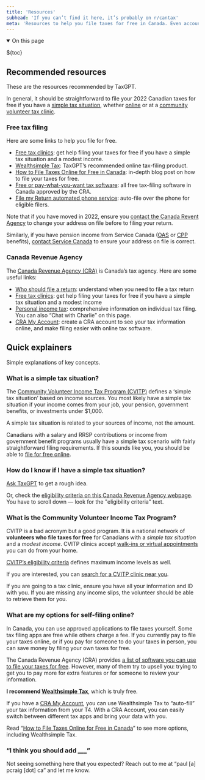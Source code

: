 ```yaml
---
title: 'Resources'
subhead: 'If you can’t find it here, it’s probably on r/cantax'
meta: 'Resources to help you file taxes for free in Canada. Even accounting for 10% inflation, $0 is still $0.'
---
```


<details class="table-of-contents--wrapper" open>
<summary class="table-of-contents--heading heading">
<span>On this page</span>
</summary>

${toc}

</details>

## Recommended resources

These are the resources recommended by TaxGPT.

In general, it should be straightforward to file your 2022 Canadian taxes for free if you have a [simple tax situation](#what-is-a-simple-tax-situation%3F), whether [online](#what-are-my-options-for-self-filing-online%3F) or at a [community volunteer tax clinic](#what-is-the-community-volunteer-income-tax-program%3F).

### Free tax filing

Here are some links to help you file for free.

- [Free tax clinics](https://www.canada.ca/en/revenue-agency/services/tax/individuals/community-volunteer-income-tax-program.html): get help filing your taxes for free if you have a simple tax situation and a modest income.
- [Wealthsimple Tax](https://www.wealthsimple.com/en-ca/tax): TaxGPT’s recommended online tax-filing product.
- [How to File Taxes Online for Free in Canada](https://www.wealthsimple.com/en-ca/learn/file-taxes-free-canada): in-depth blog post on how to file your taxes for free.
- [Free or pay-what-you-want tax software](https://www.canada.ca/en/revenue-agency/services/e-services/e-services-individuals/netfile-overview/certified-software-netfile-program.html#h_1): all free tax-filing software in Canada approved by the CRA.
- [File my Return automated phone service](https://www.canada.ca/en/revenue-agency/campaigns/file-my-return.html): auto-file over the phone for eligible filers.

<div class="small-text">

Note that if you have moved in 2022, ensure you [contact the Canada Revent Agency](https://www.canada.ca/en/revenue-agency/corporate/contact-information.html) to change your address on file before to filing your return.

Similarly, if you have pension income from Service Canada ([OAS](https://www.canada.ca/en/services/benefits/publicpensions/cpp/old-age-security.html) or [CPP](https://www.canada.ca/en/services/benefits/publicpensions/cpp.html) benefits), [contact Service Canada](https://www.canada.ca/en/contact.html) to ensure your address on file is correct.

</div>

### Canada Revenue Agency

The [Canada Revenue Agency (CRA)](https://www.canada.ca/en/revenue-agency.html) is Canada’s tax agency. Here are some useful links:

- [Who should file a return](https://www.canada.ca/en/services/taxes/income-tax/personal-income-tax/who-should-file-tax.html): understand when you need to file a tax return
- [Free tax clinics](https://www.canada.ca/en/revenue-agency/services/tax/individuals/community-volunteer-income-tax-program.html): get help filing your taxes for free if you have a simple tax situation and a modest income
- [Personal income tax](https://www.canada.ca/en/services/taxes/income-tax/personal-income-tax.html): comprehensive information on individual tax filing. You can also “Chat with Charlie” on this page.
- [CRA My Account](https://www.canada.ca/en/revenue-agency/services/e-services/e-services-individuals/account-individuals.html): create a CRA account to see your tax information online, and make filing easier with online tax software.

## Quick explainers

Simple explanations of key concepts.

### What is a simple tax situation?

The [Community Volunteer Income Tax Program (CVITP)](https://www.canada.ca/en/revenue-agency/services/tax/individuals/community-volunteer-income-tax-program.html) defines a ‘simple tax situation’ based on income sources. You most likely have a simple tax situation if your income comes from your job, your pension, government benefits, or investments under $1,000.

A simple tax situation is related to your sources of income, not the amount.

Canadians with a salary and RRSP contributions or income from government benefit programs usually have a simple tax scenario with fairly straightforward filing requirements. If this sounds like you, you should be able to [file for free online](#what-are-my-options-for-self-filing-online%3F).

### How do I know if I have a simple tax situation?

[Ask TaxGPT](/) to get a rough idea.

Or, check the [eligibility criteria on this Canada Revenue Agency webpage](https://www.canada.ca/en/revenue-agency/services/tax/individuals/community-volunteer-income-tax-program/lend-a-hand-individuals/about.html). You have to scroll down — look for the "eligibility criteria" text.

### What is the Community Volunteer Income Tax Program?

CVITP is a bad acronym but a good program. It is a national network of **volunteers who file taxes for free** for Canadians with a _simple tax situation_ and a _modest income_. CVITP clinics accept [walk-ins or virtual appointments](https://www.canada.ca/en/revenue-agency/services/tax/individuals/community-volunteer-income-tax-program/need-a-hand-complete-your-tax-return.html#whatfree) you can do from your home.

[CVITP’s eligibility criteria](https://www.canada.ca/en/revenue-agency/services/tax/individuals/community-volunteer-income-tax-program/lend-a-hand-individuals/about.html) defines maximum income levels as well.

If you are interested, you can [search for a CVITP clinic near you](https://www.canada.ca/en/revenue-agency/services/tax/individuals/community-volunteer-income-tax-program/need-a-hand-complete-your-tax-return.html#freeclinic).

If you are going to a tax clinic, ensure you have all your information and ID with you. If you are missing any income slips, the volunteer should be able to retrieve them for you.

### What are my options for self-filing online?

In Canada, you can use approved applications to file taxes yourself. Some tax filing apps are free while others charge a fee. If you currently pay to file your taxes online, or if you pay for someone to do your taxes in person, you can save money by filing your own taxes for free.

The Canada Revenue Agency (CRA) provides [a list of software you can use to file your taxes for free](https://www.canada.ca/en/revenue-agency/services/e-services/e-services-individuals/netfile-overview/certified-software-netfile-program.html#h_1). However, many of them try to upsell you: trying to get you to pay more for extra features or for someone to review your information.

**I recommend [Wealthsimple Tax](https://www.wealthsimple.com/en-ca/tax)**, which is truly free.

If you have a [CRA My Account](https://www.canada.ca/en/revenue-agency/services/e-services/e-services-individuals/account-individuals.html), you can use Wealthsimple Tax to “auto-fill” your tax information from your T4. With a CRA Account, you can easily switch between different tax apps and bring your data with you.

Read “[How to File Taxes Online for Free in Canada](https://www.wealthsimple.com/en-ca/learn/file-taxes-free-canada)” to see more options, including Wealthsimple Tax.

### “I think you should add \_\_\_”

Not seeing something here that you expected? Reach out to me at <span class="email--swap" data-email="cGF1bEBwY3JhaWcuY2E=">“paul [a] pcraig [dot] ca”</span> and let me know.
